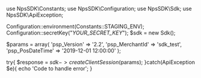 use NpsSDK\Constants;
use NpsSDK\Configuration;
use NpsSDK\Sdk;
use NpsSDK\ApiException;

Configuration::environment(Constants::STAGING_ENV);
Configuration::secretKey("_YOUR_SECRET_KEY_");
$sdk = new Sdk();

$params = array(
    'psp_Version' => '2.2',
    'psp_MerchantId' => 'sdk_test',
    'psp_PosDateTime' => '2019-12-01 12:00:00'
);

try{ 
    $response = $sdk->createClientSession($params); 
}catch(ApiException $e){ 
    echo 'Code to handle error'; 
} 
